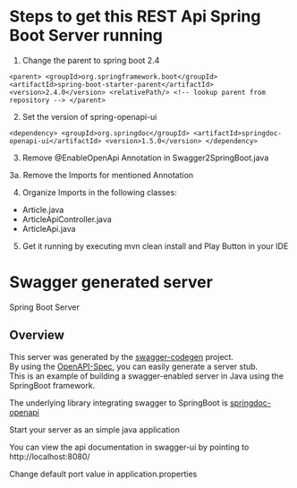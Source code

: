# Steps to get this REST Api Spring Boot Server running

1. Change the parent to spring boot 2.4

`<parent>
        <groupId>org.springframework.boot</groupId>
        <artifactId>spring-boot-starter-parent</artifactId>
        <version>2.4.0</version>
        <relativePath/> <!-- lookup parent from repository -->
</parent>`

2. Set the version of spring-openapi-ui

`<dependency>
            <groupId>org.springdoc</groupId>
            <artifactId>springdoc-openapi-ui</artifactId>
            <version>1.5.0</version>
        </dependency>`

3. Remove @EnableOpenApi Annotation in Swagger2SpringBoot.java

3a. Remove the Imports for mentioned Annotation

4. Organize Imports in the following classes:
- Article.java
- ArticleApiController.java
- ArticleApi.java

5. Get it running by executing mvn clean install and Play Button in your IDE

# Swagger generated server

Spring Boot Server 


## Overview  
This server was generated by the [swagger-codegen](https://github.com/swagger-api/swagger-codegen) project.  
By using the [OpenAPI-Spec](https://github.com/swagger-api/swagger-core), you can easily generate a server stub.  
This is an example of building a swagger-enabled server in Java using the SpringBoot framework.

The underlying library integrating swagger to SpringBoot is [springdoc-openapi](https://github.com/springdoc/springdoc-openapi)

Start your server as an simple java application  

You can view the api documentation in swagger-ui by pointing to  
http://localhost:8080/  

Change default port value in application.properties